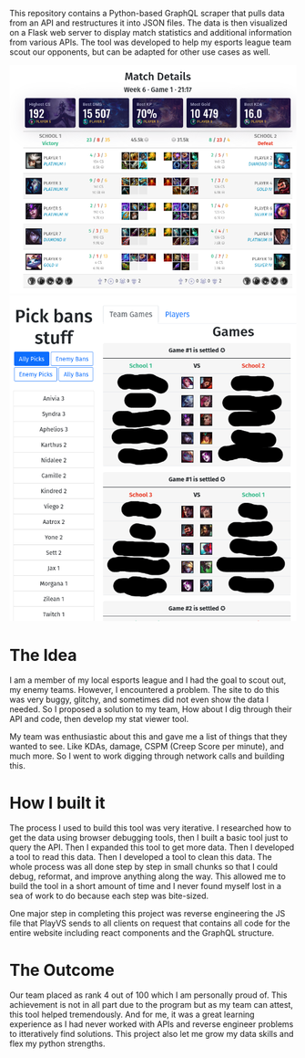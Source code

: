 This repository contains a Python-based GraphQL scraper that pulls data from an API and restructures it into JSON files. The data is then visualized on a Flask web server to display match statistics and additional information from various APIs. The tool was developed to help my esports league team scout our opponents, but can be adapted for other use cases as well. 

![Screenshot of a game that was played](/screenshots/Screenshot%20from%202023-01-19%2023-59-36.png)
![Screenshot of the team's match history and pick history](/screenshots/Screenshot%20from%202023-01-19%2023-58-13.png)

# The Idea

I am a member of my local esports league and I had the goal to scout out, my enemy teams. However, I encountered a problem. The site to do this was very buggy, glitchy, and sometimes did not even show the data I needed. So I proposed a solution to my team, How about I dig through their API and code, then develop my stat viewer tool.

My team was enthusiastic about this and gave me a list of things that they wanted to see. Like KDAs, damage, CSPM (Creep Score per minute), and much more. So I went to work digging through network calls and building this.


# How I built it

The process I used to build this tool was very iterative. I researched how to get the data using browser debugging tools, then I built a basic tool just to query the API. Then I expanded this tool to get more data. Then I developed a tool to read this data. Then I developed a tool to clean this data. The whole process was all done step by step in small chunks so that I could debug, reformat, and improve anything along the way. This allowed me to build the tool in a short amount of time and I never found myself lost in a sea of work to do because each step was bite-sized.

One major step in completing this project was reverse engineering the JS file that PlayVS sends to all clients on request that contains all code for the entire website including react components and the GraphQL structure.


# The Outcome

Our team placed as rank 4 out of 100 which I am personally proud of. This achievement is not in all part due to the program but as my team can attest, this tool helped tremendously. And for me, it was a great learning experience as I had never worked with APIs and reverse engineer problems to itteratively find solutions. This project also let me grow my data skills and flex my python strengths.
